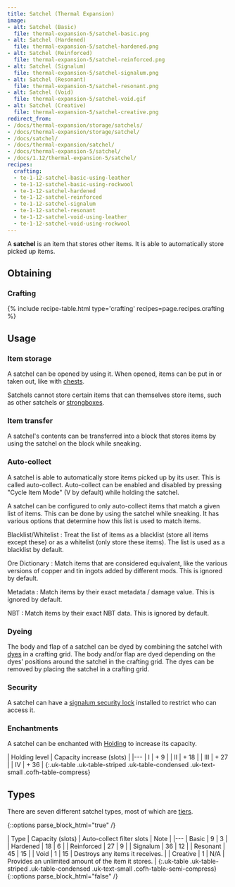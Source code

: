 ```yaml
---
title: Satchel (Thermal Expansion)
image:
- alt: Satchel (Basic)
  file: thermal-expansion-5/satchel-basic.png
- alt: Satchel (Hardened)
  file: thermal-expansion-5/satchel-hardened.png
- alt: Satchel (Reinforced)
  file: thermal-expansion-5/satchel-reinforced.png
- alt: Satchel (Signalum)
  file: thermal-expansion-5/satchel-signalum.png
- alt: Satchel (Resonant)
  file: thermal-expansion-5/satchel-resonant.png
- alt: Satchel (Void)
  file: thermal-expansion-5/satchel-void.gif
- alt: Satchel (Creative)
  file: thermal-expansion-5/satchel-creative.png
redirect_from:
- /docs/thermal-expansion/storage/satchels/
- /docs/thermal-expansion/storage/satchel/
- /docs/satchel/
- /docs/thermal-expansion/satchel/
- /docs/thermal-expansion-5/satchel/
- /docs/1.12/thermal-expansion-5/satchel/
recipes:
  crafting:
  - te-1-12-satchel-basic-using-leather
  - te-1-12-satchel-basic-using-rockwool
  - te-1-12-satchel-hardened
  - te-1-12-satchel-reinforced
  - te-1-12-satchel-signalum
  - te-1-12-satchel-resonant
  - te-1-12-satchel-void-using-leather
  - te-1-12-satchel-void-using-rockwool
---
```


A **satchel** is an item that stores other items. It is able to automatically
store picked up items.


Obtaining
---------

### Crafting
{% include recipe-table.html type='crafting' recipes=page.recipes.crafting %}


Usage
-----

### Item storage
A satchel can be opened by using it. When opened, items can be put in or taken
out, like with [chests](https://minecraft.gamepedia.com/Chest).

Satchels cannot store certain items that can themselves store items, such as
other satchels or [strongboxes](../strongbox/).

### Item transfer
A satchel's contents can be transferred into a block that stores items by using
the satchel on the block while sneaking.

### Auto-collect
A satchel is able to automatically store items picked up by its user. This is
called auto-collect. Auto-collect can be enabled and disabled by pressing "Cycle
Item Mode" (V by default) while holding the satchel.

A satchel can be configured to only auto-collect items that match a given list
of items. This can be done by using the satchel while sneaking. It has various
options that determine how this list is used to match items.

Blacklist/Whitelist
: Treat the list of items as a blacklist (store all items except these) or as a
whitelist (only store these items). The list is used as a blacklist by default.

Ore Dictionary
: Match items that are considered equivalent, like the various versions of
copper and tin ingots added by different mods. This is ignored by default.

Metadata
: Match items by their exact metadata / damage value. This is ignored by
default.

NBT
: Match items by their exact NBT data. This is ignored by default.

### Dyeing
The body and flap of a satchel can be dyed by combining the satchel with
[dyes](https://minecraft.gamepedia.com/Dye) in a crafting grid. The body and/or
flap are dyed depending on the dyes' positions around the satchel in the
crafting grid. The dyes can be removed by placing the satchel in a crafting
grid.

### Security
A satchel can have a [signalum security lock](../../thermal-foundation/signalum-security-lock/)
installed to restrict who can access it.

### Enchantments
A satchel can be enchanted with [Holding](../../cofh-core/holding/) to increase its
capacity.

| Holding level | Capacity increase (slots) |
|---
| I | + 9 |
| II | + 18 |
| III | + 27 |
| IV | + 36 |
{:.uk-table .uk-table-striped .uk-table-condensed .uk-text-small .cofh-table-compress}


Types
-----

There are seven different satchel types, most of which are
[tiers](../../thermal-foundation/tiers/).

{::options parse_block_html="true" /}
<div class="uk-overflow-container">
| Type | Capacity (slots) | Auto-collect filter slots | Note |
|---
| Basic | 9 | 3 |
| Hardened | 18 | 6 |
| Reinforced | 27 | 9 |
| Signalum | 36 | 12 |
| Resonant | 45 | 15 |
| Void | 1 | 15 | Destroys any items it receives. |
| Creative | 1 | N/A | Provides an unlimited amount of the item it stores. |
{:.uk-table .uk-table-striped .uk-table-condensed .uk-text-small .cofh-table-semi-compress}
</div>
{::options parse_block_html="false" /}
